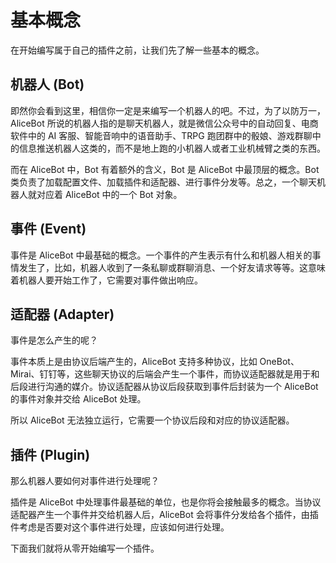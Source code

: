 # 基本概念

在开始编写属于自己的插件之前，让我们先了解一些基本的概念。

## 机器人 (Bot)

即然你会看到这里，相信你一定是来编写一个机器人的吧。不过，为了以防万一，AliceBot 所说的机器人指的是聊天机器人，就是微信公众号中的自动回复、电商软件中的 AI 客服、智能音响中的语音助手、TRPG 跑团群中的骰娘、游戏群聊中的信息推送机器人这类的，而不是地上跑的小机器人或者工业机械臂之类的东西。

而在 AliceBot 中，Bot 有着额外的含义，Bot 是 AliceBot 中最顶层的概念。Bot 类负责了加载配置文件、加载插件和适配器、进行事件分发等。总之，一个聊天机器人就对应着 AliceBot 中的一个 Bot 对象。

## 事件 (Event)

事件是 AliceBot 中最基础的概念。一个事件的产生表示有什么和机器人相关的事情发生了，比如，机器人收到了一条私聊或群聊消息、一个好友请求等等。这意味着机器人要开始工作了，它需要对事件做出响应。

## 适配器 (Adapter)

事件是怎么产生的呢？

事件本质上是由协议后端产生的，AliceBot 支持多种协议，比如 OneBot、Mirai、钉钉等，这些聊天协议的后端会产生一个事件，而协议适配器就是用于和后段进行沟通的媒介。协议适配器从协议后段获取到事件后封装为一个 AliceBot 的事件对象并交给 AliceBot 处理。

所以 AliceBot 无法独立运行，它需要一个协议后段和对应的协议适配器。

## 插件 (Plugin)

那么机器人要如何对事件进行处理呢？

插件是 AliceBot 中处理事件最基础的单位，也是你将会接触最多的概念。当协议适配器产生一个事件并交给机器人后，AliceBot 会将事件分发给各个插件，由插件考虑是否要对这个事件进行处理，应该如何进行处理。

下面我们就将从零开始编写一个插件。
